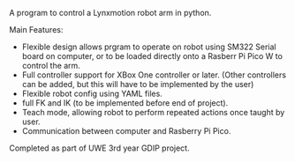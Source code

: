 A program to control a Lynxmotion robot arm in python.

Main Features:
- Flexible design allows prgram to operate on robot using SM322 Serial board on computer, or to be loaded directly onto a Rasberr Pi Pico W to control the arm.
- Full controller support for XBox One controller or later. (Other controllers can be added, but this will have to be implemented by the user)
- Flexible robot config using YAML files.
- full FK and IK (to be implemented before end of project).
- Teach mode, allowing robot to perform repeated actions once taught by user.
- Communication between computer and Rasberry Pi Pico.
  
Completed as part of UWE 3rd year GDIP project.
